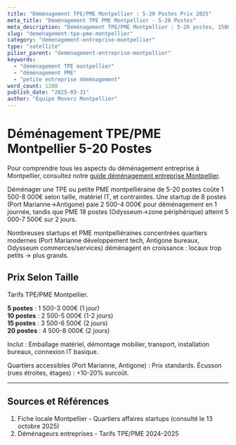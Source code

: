 ```yaml
---
title: "Déménagement TPE/PME Montpellier : 5-20 Postes Prix 2025"
meta_title: "Déménagement TPE PME Montpellier - 5-20 Postes"
meta_description: "Déménagement TPE/PME Montpellier : 5-20 postes, 1500-8000€, 1-2 jours. Startups, petites structures."
slug: "demenagement-tpe-pme-montpellier"
category: "demenagement-entreprise-montpellier"
type: "satellite"
pilier_parent: "demenagement-entreprise-montpellier"
keywords:
  - "déménagement TPE montpellier"
  - "déménagement PME"
  - "petite entreprise déménagement"
word_count: 1200
publish_date: "2025-03-31"
author: "Équipe Moverz Montpellier"
---
```


# Déménagement TPE/PME Montpellier 5-20 Postes


Pour comprendre tous les aspects du déménagement entreprise à Montpellier, consultez notre [guide déménagement entreprise Montpellier](/blog/demenagement-entreprise-montpellier/demenagement-entreprise-montpellier).


Déménager une TPE ou petite PME montpelliéraine de 5-20 postes coûte 1 500-8 000€ selon taille, matériel IT, et contraintes. Une startup de 8 postes (Port Marianne→Antigone) paie 2 500-4 000€ pour déménagement en 1 journée, tandis que PME 18 postes (Odysseum→zone périphérique) atteint 5 000-7 500€ sur 2 jours.

Nombreuses startups et PME montpelliéraines concentrées quartiers modernes (Port Marianne développement tech, Antigone bureaux, Odysseum commerces/services) déménagent en croissance : locaux trop petits → plus grands.

## Prix Selon Taille

Tarifs TPE/PME Montpellier.

**5 postes** : 1 500-3 000€ (1 jour)  
**10 postes** : 2 500-5 000€ (1-2 jours)  
**15 postes** : 3 500-6 500€ (2 jours)  
**20 postes** : 4 500-8 000€ (2 jours)

Inclut : Emballage matériel, démontage mobilier, transport, installation bureaux, connexion IT basique.

Quartiers accessibles (Port Marianne, Antigone) : Prix standards. Écusson (rues étroites, étages) : +10-20% surcoût.

---

## Sources et Références

1. Fiche locale Montpellier - Quartiers affaires startups (consulté le 13 octobre 2025)
2. Déménageurs entreprises - Tarifs TPE/PME 2024-2025

